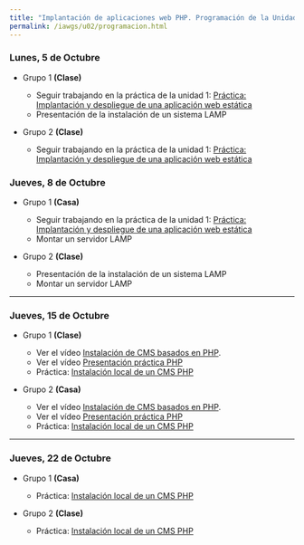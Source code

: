 ```yaml
---
title: "Implantación de aplicaciones web PHP. Programación de la Unidad"
permalink: /iawgs/u02/programacion.html
---
```


### Lunes, 5 de Octubre

* Grupo 1 **(Clase)**

    * Seguir trabajando en la práctica de la unidad 1: [Práctica: Implantación y despliegue de una aplicación web estática](../u01/estatica.html)
    * Presentación de la instalación de un sistema LAMP

* Grupo 2 **(Clase)**

    * Seguir trabajando en la práctica de la unidad 1: [Práctica: Implantación y despliegue de una aplicación web estática](../u01/estatica.html)

### Jueves, 8 de Octubre

* Grupo 1 **(Casa)**

    * Seguir trabajando en la práctica de la unidad 1: [Práctica: Implantación y despliegue de una aplicación web estática](../u01/estatica.html)
    * Montar un servidor LAMP

* Grupo 2 **(Clase)**

    * Presentación de la instalación de un sistema LAMP
    * Montar un servidor LAMP

- - - 

### Jueves, 15 de Octubre

* Grupo 1 **(Clase)**

    * Ver el vídeo [Instalación de CMS basados en PHP]().
    * Ver el vídeo [Presentación práctica PHP]()
    * Práctica: [Instalación local de un CMS PHP](practica_php1.html)

* Grupo 2 **(Casa)**

    * Ver el vídeo [Instalación de CMS basados en PHP]().
    * Ver el vídeo [Presentación práctica PHP]()
    * Práctica: [Instalación local de un CMS PHP](practica_php1.html)

- - -

### Jueves, 22 de Octubre

* Grupo 1 **(Casa)**

    * Práctica: [Instalación local de un CMS PHP](practica_php1.html)

* Grupo 2 **(Clase)**

    * Práctica: [Instalación local de un CMS PHP](practica_php1.html)